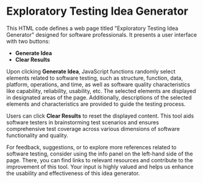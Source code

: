 # Exploratory Testing Idea Generator

This HTML code defines a web page titled "Exploratory Testing Idea Generator" designed for software professionals. It presents a user interface with two buttons:

- **Generate Idea**
- **Clear Results**

Upon clicking **Generate Idea**, JavaScript functions randomly select elements related to software testing, such as structure, function, data, platform, operations, and time, as well as software quality characteristics like capability, reliability, usability, etc. The selected elements are displayed in designated areas of the page. Additionally, descriptions of the selected elements and characteristics are provided to guide the testing process.

Users can click **Clear Results** to reset the displayed content. This tool aids software testers in brainstorming test scenarios and ensures comprehensive test coverage across various dimensions of software functionality and quality.

For feedback, suggestions, or to explore more references related to software testing, consider using the info panel on the left-hand side of the page. There, you can find links to relevant resources and contribute to the improvement of this tool. Your input is highly valued and helps us enhance the usability and effectiveness of this idea generator.
